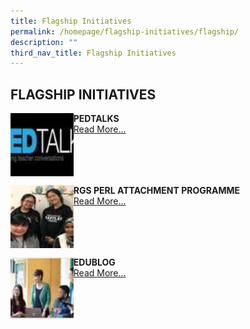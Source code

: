 ```yaml
---
title: Flagship Initiatives
permalink: /homepage/flagship-initiatives/flagship/
description: ""
third_nav_title: Flagship Initiatives
---
```

## FLAGSHIP INITIATIVES

<img src="/images/flag1.jpg" style="width:20%" align=left>

**PEDTALKS**<br>
[Read More...](https://sites.google.com/rafflesgirlssch.edu.sg/pedtalks/about-pedtalks)
<br clear=left>

<img src="/images/flag2.jpg" style="width:20%" align=left>

**RGS PERL ATTACHMENT PROGRAMME**<br>
[Read More...](/about-us/perl-attachment-prog/)
<br clear=left>

<img src="/images/flag3.jpg" style="width:20%" align=left>

**EDUBLOG**<br>
[Read More...](https://rgsperl.wordpress.com/)
<br clear=left>

